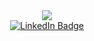 <div id="header" align="center">
  <img src="https://media.giphy.com/media/RbDKaczqWovIugyJmW/giphy.gif"/>
<div id="badges"> 
  <a href="www.linkedin.com/in/ian-kinkead-a2461b219">
    <img src="https://img.shields.io/badge/LinkedIn-blue?style=for-the-badge&logo=linkedin&logoColor=white" alt="LinkedIn Badge"/>
  </a>
</div> 
  <img src="https://komarev.com/ghpvc/?username=kinkeadian25&style=flat-square&color=blue" alt=""/>
